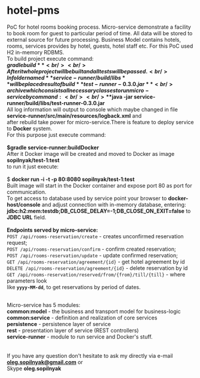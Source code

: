 # hotel-pms
PoC for hotel rooms booking process.
Micro-service demonstrate a facility to book room
for guest to particular period of time. All data
will be stored to external source for future processing.
Business Model contains hotels, rooms, services provides by hotel,
guests, hotel staff etc. For this PoC used H2 in-memory RDBMS.<br/>
To build project execute command:<br/>
**$gradle build**<br/><br/>
After it whole project will be built and all tests will be passed.<br/>
In folder named **service-runner/build/libs** will be placed result of build **test-runner-0.3.0.jar**<br/>
archive which consists all necessary classes to run micro-service by command:<br/><br/>
**$java -jar service-runner/build/libs/test-runner-0.3.0.jar** <br/> 
All log information will output to console which maybe changed in file **service-runner/src/main/resources/logback.xml**
and<br/>after rebuild take power for micro-service.There is feature to deploy service to **Docker** system.
<br/>For this purpose just execute command:<br/><br/>
**$gradle service-runner:buildDocker**<br/>
After it Docker image will be created and moved to Docker as image **sopilnyak/test-1:test**<br/>
to run it just execute:<br/><br/>
$ **docker run -i -t -p 80:8080 sopilnyak/test-1:test**<br/>
Built image will start in the Docker container and expose port 80 as port for communication.<br/>
To get access to database used by service point your browser to **docker-host/console** and adjust connection 
with in-memory database, entering: **jdbc:h2:mem:testdb;DB_CLOSE_DELAY=-1;DB_CLOSE_ON_EXIT=false** to **JDBC URL** field.<br/>
<br/>**Endpoints served by micro-service:**<br>
`POST /api/rooms-reservation/create` - creates unconfirmed reservation request;<br>
`POST /api/rooms-reservation/confirm` - confirm created reservation;<br/>
`POST /api/rooms-reservation/update` - update confirmed reservation;<br/>
`GET /api/rooms-reservation/agreement/{id}` - get hotel agreement by id <br/>
`DELETE /api/rooms-reservation/agreement/{id}` - delete reservation by id<br/>
`GET /api/rooms-reservation/reserved/from/{from}/till/{till}` - where parameters look<br/> like **`yyyy-MM-dd`**,
to get reservations by period of dates.<br/>
 
<br/>Micro-service has 5 modules:<br/>
**common:model** - the business and transport model for business-logic<br/>
**common:service** - definition and realization of core services<br/>
**persistence** - persistence layer of service<br/>
**rest** - presentation layer of service (REST controllers)<br/>
**service-runner** - module to run service and Docker's stuff.
<br/><br/><br/>
If you have any question don't hesitate to ask my directly via e-mail<br/>**oleg.sopilnyak@gmail.com** or<br>Skype **oleg.sopilnyak**